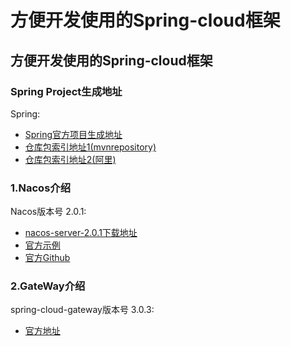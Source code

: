# 方便开发使用的Spring-cloud框架

## 方便开发使用的Spring-cloud框架

### Spring Project生成地址

Spring:

* [Spring官方项目生成地址](https://start.spring.io/)
* [仓库包索引地址1(mvnrepository)](https://mvnrepository.com/)
* [仓库包索引地址2(阿里)](https://maven.aliyun.com/mvn/guide)

### 1.Nacos介绍

Nacos版本号 2.0.1:

* [nacos-server-2.0.1下载地址](https://github.com/alibaba/nacos/releases/tag/2.0.1)
* [官方示例](http://console.nacos.io/nacos/index.html#/login)
* [官方Github](https://github.com/alibaba/nacos)

### 2.GateWay介绍

spring-cloud-gateway版本号 3.0.3:

* [官方地址](https://spring.io/projects/spring-cloud-gateway)
